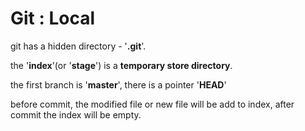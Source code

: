 # Git : Local

git has a hidden directory - '**.git**'.

the '**index**'(or '**stage**') is a **temporary store directory**.

the first branch is '**master**', there is a pointer '**HEAD**'

before commit, the modified file or new file will be add to index, after commit the index will be empty.
